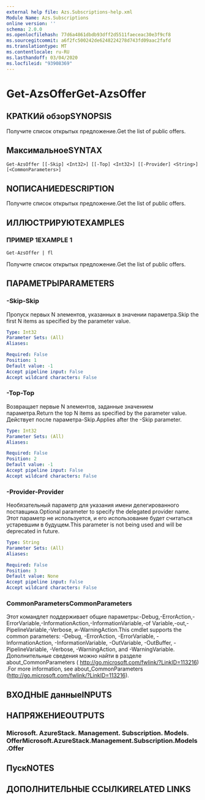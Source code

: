 ```yaml
---
external help file: Azs.Subscriptions-help.xml
Module Name: Azs.Subscriptions
online version: ''
schema: 2.0.0
ms.openlocfilehash: 77d6a4861dbdb93dff2d5511faeceac30e3f9cf8
ms.sourcegitcommit: a6f2fc500242de6248224278d743fd09aac2fafd
ms.translationtype: MT
ms.contentlocale: ru-RU
ms.lasthandoff: 03/04/2020
ms.locfileid: "93908369"
---
```

# <span data-ttu-id="0c120-101">Get-AzsOffer</span><span class="sxs-lookup"><span data-stu-id="0c120-101">Get-AzsOffer</span></span>

## <span data-ttu-id="0c120-102">КРАТКИй обзор</span><span class="sxs-lookup"><span data-stu-id="0c120-102">SYNOPSIS</span></span>
<span data-ttu-id="0c120-103">Получите список открытых предложение.</span><span class="sxs-lookup"><span data-stu-id="0c120-103">Get the list of public offers.</span></span>

## <span data-ttu-id="0c120-104">Максимальное</span><span class="sxs-lookup"><span data-stu-id="0c120-104">SYNTAX</span></span>

```
Get-AzsOffer [[-Skip] <Int32>] [[-Top] <Int32>] [[-Provider] <String>] [<CommonParameters>]
```

## <span data-ttu-id="0c120-105">NОПИСАНИЕ</span><span class="sxs-lookup"><span data-stu-id="0c120-105">DESCRIPTION</span></span>
<span data-ttu-id="0c120-106">Получите список открытых предложение.</span><span class="sxs-lookup"><span data-stu-id="0c120-106">Get the list of public offers.</span></span>

## <span data-ttu-id="0c120-107">ИЛЛЮСТРИРУЮТ</span><span class="sxs-lookup"><span data-stu-id="0c120-107">EXAMPLES</span></span>

### <span data-ttu-id="0c120-108">ПРИМЕР 1</span><span class="sxs-lookup"><span data-stu-id="0c120-108">EXAMPLE 1</span></span>
```
Get-AzsOffer | fl
```

<span data-ttu-id="0c120-109">Получите список открытых предложение.</span><span class="sxs-lookup"><span data-stu-id="0c120-109">Get the list of public offers.</span></span>

## <span data-ttu-id="0c120-110">ПАРАМЕТРЫ</span><span class="sxs-lookup"><span data-stu-id="0c120-110">PARAMETERS</span></span>

### <span data-ttu-id="0c120-111">-Skip</span><span class="sxs-lookup"><span data-stu-id="0c120-111">-Skip</span></span>
<span data-ttu-id="0c120-112">Пропуск первых N элементов, указанных в значении параметра.</span><span class="sxs-lookup"><span data-stu-id="0c120-112">Skip the first N items as specified by the parameter value.</span></span>

```yaml
Type: Int32
Parameter Sets: (All)
Aliases:

Required: False
Position: 1
Default value: -1
Accept pipeline input: False
Accept wildcard characters: False
```

### <span data-ttu-id="0c120-113">-Top</span><span class="sxs-lookup"><span data-stu-id="0c120-113">-Top</span></span>
<span data-ttu-id="0c120-114">Возвращает первые N элементов, заданные значением параметра.</span><span class="sxs-lookup"><span data-stu-id="0c120-114">Return the top N items as specified by the parameter value.</span></span>
<span data-ttu-id="0c120-115">Действует после параметра-Skip.</span><span class="sxs-lookup"><span data-stu-id="0c120-115">Applies after the -Skip parameter.</span></span>

```yaml
Type: Int32
Parameter Sets: (All)
Aliases:

Required: False
Position: 2
Default value: -1
Accept pipeline input: False
Accept wildcard characters: False
```

### <span data-ttu-id="0c120-116">-Provider</span><span class="sxs-lookup"><span data-stu-id="0c120-116">-Provider</span></span>
<span data-ttu-id="0c120-117">Необязательный параметр для указания имени делегированного поставщика.</span><span class="sxs-lookup"><span data-stu-id="0c120-117">Optional parameter to specify the delegated provider name.</span></span> <span data-ttu-id="0c120-118">Этот параметр не используется, и его использование будет считаться устаревшим в будущем.</span><span class="sxs-lookup"><span data-stu-id="0c120-118">This parameter is not being used and will be deprecated in future.</span></span>

```yaml
Type: String
Parameter Sets: (All)
Aliases:

Required: False
Position: 3
Default value: None
Accept pipeline input: False
Accept wildcard characters: False
```

### <span data-ttu-id="0c120-119">CommonParameters</span><span class="sxs-lookup"><span data-stu-id="0c120-119">CommonParameters</span></span>
<span data-ttu-id="0c120-120">Этот командлет поддерживает общие параметры:-Debug,-ErrorAction,-ErrorVariable,-InformationAction,-InformationVariable,-of Variable,-out,-PipelineVariable,-Verbose, и-WarningAction.</span><span class="sxs-lookup"><span data-stu-id="0c120-120">This cmdlet supports the common parameters: -Debug, -ErrorAction, -ErrorVariable, -InformationAction, -InformationVariable, -OutVariable, -OutBuffer, -PipelineVariable, -Verbose, -WarningAction, and -WarningVariable.</span></span> <span data-ttu-id="0c120-121">Дополнительные сведения можно найти в разделе about_CommonParameters ( http://go.microsoft.com/fwlink/?LinkID=113216) .</span><span class="sxs-lookup"><span data-stu-id="0c120-121">For more information, see about_CommonParameters (http://go.microsoft.com/fwlink/?LinkID=113216).</span></span>

## <span data-ttu-id="0c120-122">ВХОДНЫЕ данные</span><span class="sxs-lookup"><span data-stu-id="0c120-122">INPUTS</span></span>

## <span data-ttu-id="0c120-123">НАПРЯЖЕНИЕ</span><span class="sxs-lookup"><span data-stu-id="0c120-123">OUTPUTS</span></span>

### <span data-ttu-id="0c120-124">Microsoft. AzureStack. Management. Subscription. Models. Offer</span><span class="sxs-lookup"><span data-stu-id="0c120-124">Microsoft.AzureStack.Management.Subscription.Models.Offer</span></span>

## <span data-ttu-id="0c120-125">Пуск</span><span class="sxs-lookup"><span data-stu-id="0c120-125">NOTES</span></span>

## <span data-ttu-id="0c120-126">ДОПОЛНИТЕЛЬНЫЕ ССЫЛКИ</span><span class="sxs-lookup"><span data-stu-id="0c120-126">RELATED LINKS</span></span>
